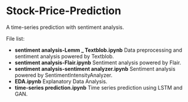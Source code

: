 # Stock-Price-Prediction
A time-series prediction with sentiment analysis.

File list: 
- **sentiment analysis-Lemm _ Textblob.ipynb** Data preprocessing and sentiment analysis powered by Textblob.
- **sentiment analysis-Flair.ipynb** Sentiment analysis powered by Flair.
- **sentiment analysis-sentiment analyzer.ipynb** Sentiment analysis powered by SentimentIntensityAnalyzer.
- **EDA.ipynb** Explanatory Data Analysis.
- **time-series prediction.ipynb** Time series prediction using LSTM and GAN.
